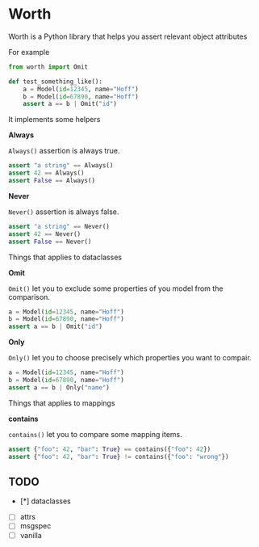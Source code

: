 # Worth

Worth is a Python library that helps you assert relevant object attributes


For example

```python
from worth import Omit

def test_something_like():
    a = Model(id=12345, name="Hoff")
    b = Model(id=67890, name="Hoff")
    assert a == b | Omit("id")
```


It implements some helpers

**Always**

`Always()` assertion is always true.

```python
assert "a string" == Always()
assert 42 == Always()
assert False == Always()
```

**Never**

`Never()` assertion is always false.

```python
assert "a string" == Never()
assert 42 == Never()
assert False == Never()
```


Things that applies to dataclasses

**Omit**

`Omit()` let you to exclude some properties of you model from the comparison.

```python
a = Model(id=12345, name="Hoff")
b = Model(id=67890, name="Hoff")
assert a == b | Omit("id")
```

**Only**

`Only()` let you to choose precisely which properties you want to compair.

```python
a = Model(id=12345, name="Hoff")
b = Model(id=67890, name="Hoff")
assert a == b | Only("name")
```


Things that applies to mappings

**contains**

`contains()` let you to compare some mapping items.

```python
assert {"foo": 42, "bar": True} == contains({"foo": 42})
assert {"foo": 42, "bar": True} != contains({"foo": "wrong"})
```


## TODO

- [*] dataclasses
- [ ] attrs
- [ ] msgspec
- [ ] vanilla

